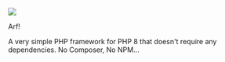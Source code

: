 
![][arf-logo-3.png]

Arf!

A very simple PHP framework for PHP 8 that doesn't require any dependencies. No Composer, No NPM...


[arf-logo-3.png]: 'arf-logo-3.png'
